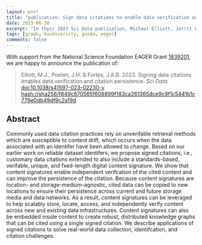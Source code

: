 ```yaml
---
layout: post
title: "publication: Sign data citations to enable data verification and improve citation persistence"
date: 2023-06-30
excerpt: "In their 2023 Sci Data publication, Michael Elliott, Jorrit Poelen and José Fortes suggest to sign data citations to enable data verification and improve citation persistence"
tags: [graph, biodiversity, guoda, eager]
comments: false
---
```

With support from the National Science Foundation EAGER Grant [1839201](https://www.nsf.gov/awardsearch/showAward?AWD_ID=1839201&HistoricalAwards=false), we are happy to announce the publication of:

> Elliott, M.J., Poelen, J.H. & Fortes, J.A.B. 2023. Signing data citations enables data verification and citation persistence. _Sci Data_. [doi:10.1038/s41597-023-02230-y](https://doi.org/10.1038/s41597-023-02230-y) 
> [hash://sha256/f849c870565f608899f183ca261365dce9c9f1c5441b1c779e0db49df9c2a19d](https://linker.bio/hash://sha256/f849c870565f608899f183ca261365dce9c9f1c5441b1c779e0db49df9c2a19d)

## Abstract 

Commonly used data citation practices rely on unverifable retrieval methods which are susceptible to content drift, which occurs when the data associated with an identifer have been allowed to change. Based on our earlier work on reliable dataset identifers, we propose signed citations, i.e., customary data citations extended to also include a standards-based, verifable, unique, and fxed-length digital content signature. We show that content signatures enable independent verifcation of the cited content and can improve the persistence of the citation. Because content signatures are location- and storage-medium-agnostic, cited data can be copied to new locations to ensure their persistence across current and future storage media and data networks. As a result, content signatures can be leveraged to help scalably store, locate, access, and independently verify content across new and existing data infrastructures. Content signatures can also be embedded inside content to create robust, distributed knowledge graphs that can be cited using a single signed citation. We describe applications of signed citations to solve real-world data collection, identifcation, and citation challenges.
